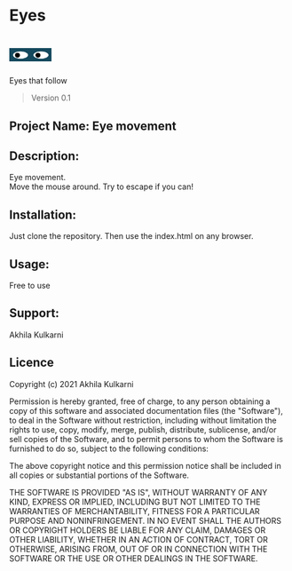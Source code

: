 # Eyes

<h1><img src="https://github.com/JoeEnrique/eyes/blob/main/eyesthatfollow.png" alt="Eyes" width="15%"></h1>

Eyes that follow
> Version 0.1


## Project Name: Eye movement

## Description:
Eye movement.<br />Move the mouse around. Try to escape if you can!

## Installation:
Just clone the repository. Then use the index.html on any browser.

## Usage:
Free to use

## Support:
Akhila Kulkarni

## Licence
Copyright (c) 2021 Akhila Kulkarni

Permission is hereby granted, free of charge, to any person obtaining a copy of this software and associated documentation files (the "Software"), to deal in the Software without restriction, including without limitation the rights to use, copy, modify, merge, publish, distribute, sublicense, and/or sell copies of the Software, and to permit persons to whom the Software is furnished to do so, subject to the following conditions:

The above copyright notice and this permission notice shall be included in all copies or substantial portions of the Software.

THE SOFTWARE IS PROVIDED "AS IS", WITHOUT WARRANTY OF ANY KIND, EXPRESS OR IMPLIED, INCLUDING BUT NOT LIMITED TO THE WARRANTIES OF MERCHANTABILITY, FITNESS FOR A PARTICULAR PURPOSE AND NONINFRINGEMENT. IN NO EVENT SHALL THE AUTHORS OR COPYRIGHT HOLDERS BE LIABLE FOR ANY CLAIM, DAMAGES OR OTHER LIABILITY, WHETHER IN AN ACTION OF CONTRACT, TORT OR OTHERWISE, ARISING FROM, OUT OF OR IN CONNECTION WITH THE SOFTWARE OR THE USE OR OTHER DEALINGS IN THE SOFTWARE.
